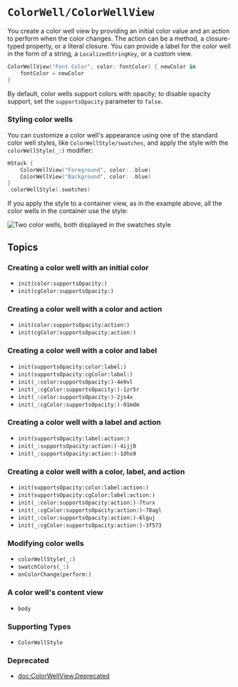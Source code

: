 # ``ColorWell/ColorWellView``

You create a color well view by providing an initial color value and an action to perform when the color changes. The action can be a method, a closure-typed property, or a literal closure. You can provide a label for the color well in the form of a string, a `LocalizedStringKey`, or a custom view.

```swift
ColorWellView("Font Color", color: fontColor) { newColor in
    fontColor = newColor
}
```

By default, color wells support colors with opacity; to disable opacity support, set the `supportsOpacity` parameter to `false`.

### Styling color wells

You can customize a color well's appearance using one of the standard color well styles, like ``ColorWellStyle/swatches``, and apply the style with the ``colorWellStyle(_:)`` modifier:

```swift
HStack {
    ColorWellView("Foreground", color: .blue)
    ColorWellView("Background", color: .blue)
}
.colorWellStyle(.swatches)
```

If you apply the style to a container view, as in the example above, all the color wells in the container use the style:

![Two color wells, both displayed in the swatches style](swatches-style)

## Topics

### Creating a color well with an initial color

- ``init(color:supportsOpacity:)``
- ``init(cgColor:supportsOpacity:)``

### Creating a color well with a color and action

- ``init(color:supportsOpacity:action:)``
- ``init(cgColor:supportsOpacity:action:)``

### Creating a color well with a color and label

- ``init(supportsOpacity:color:label:)``
- ``init(supportsOpacity:cgColor:label:)``
- ``init(_:color:supportsOpacity:)-4e9vl``
- ``init(_:cgColor:supportsOpacity:)-1zr5r``
- ``init(_:color:supportsOpacity:)-2js4x``
- ``init(_:cgColor:supportsOpacity:)-91mdm``

### Creating a color well with a label and action

- ``init(supportsOpacity:label:action:)``
- ``init(_:supportsOpacity:action:)-4ijj0``
- ``init(_:supportsOpacity:action:)-1dho9``

### Creating a color well with a color, label, and action

- ``init(supportsOpacity:color:label:action:)``
- ``init(supportsOpacity:cgColor:label:action:)``
- ``init(_:color:supportsOpacity:action:)-7turx``
- ``init(_:cgColor:supportsOpacity:action:)-78agl``
- ``init(_:color:supportsOpacity:action:)-6lguj``
- ``init(_:cgColor:supportsOpacity:action:)-3f573``

### Modifying color wells

- ``colorWellStyle(_:)``
- ``swatchColors(_:)``
- ``onColorChange(perform:)``

### A color well's content view

- ``body``

### Supporting Types

- ``ColorWellStyle``

### Deprecated

- <doc:ColorWellView.Deprecated>

